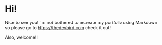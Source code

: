 # Hi!

Nice to see you! I'm not bothered to recreate my portfolio using Markdown so
please go to https://thedevbird.com check it out!

Also, welcome!!